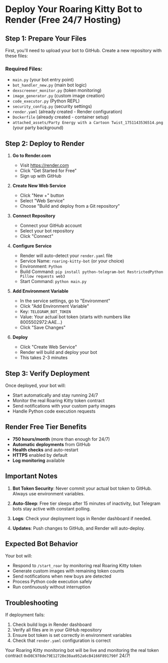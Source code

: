 # Deploy Your Roaring Kitty Bot to Render (Free 24/7 Hosting)

## Step 1: Prepare Your Files

First, you'll need to upload your bot to GitHub. Create a new repository with these files:

### Required Files:
- `main.py` (your bot entry point)
- `bot_handler_new.py` (main bot logic)
- `dexscreener_monitor.py` (token monitoring)
- `image_generator.py` (custom image creation)
- `code_executor.py` (Python REPL)
- `security_config.py` (security settings)
- `render.yaml` (already created - Render configuration)
- `Dockerfile` (already created - container setup)
- `attached_assets/Party Energy with a Cartoon Twist_1751143536514.png` (your party background)

## Step 2: Deploy to Render

1. **Go to Render.com**
   - Visit https://render.com
   - Click "Get Started for Free"
   - Sign up with GitHub

2. **Create New Web Service**
   - Click "New +" button
   - Select "Web Service"
   - Choose "Build and deploy from a Git repository"

3. **Connect Repository**
   - Connect your GitHub account
   - Select your bot repository
   - Click "Connect"

4. **Configure Service**
   - Render will auto-detect your `render.yaml` file
   - Service Name: `roaring-kitty-bot` (or your choice)
   - Environment: `Python`
   - Build Command: `pip install python-telegram-bot RestrictedPython Pillow requests web3`
   - Start Command: `python main.py`

5. **Add Environment Variable**
   - In the service settings, go to "Environment"
   - Click "Add Environment Variable"
   - Key: `TELEGRAM_BOT_TOKEN`
   - Value: Your actual bot token (starts with numbers like 8005502972:AAE...)
   - Click "Save Changes"

6. **Deploy**
   - Click "Create Web Service"
   - Render will build and deploy your bot
   - This takes 2-3 minutes

## Step 3: Verify Deployment

Once deployed, your bot will:
- Start automatically and stay running 24/7
- Monitor the real Roaring Kitty token contract
- Send notifications with your custom party images
- Handle Python code execution requests

## Render Free Tier Benefits

- **750 hours/month** (more than enough for 24/7)
- **Automatic deployments** from GitHub
- **Health checks** and auto-restart
- **HTTPS** enabled by default
- **Log monitoring** available

## Important Notes

1. **Bot Token Security**: Never commit your actual bot token to GitHub. Always use environment variables.

2. **Auto-Sleep**: Free tier sleeps after 15 minutes of inactivity, but Telegram bots stay active with constant polling.

3. **Logs**: Check your deployment logs in Render dashboard if needed.

4. **Updates**: Push changes to GitHub, and Render will auto-deploy.

## Expected Bot Behavior

Your bot will:
- Respond to `/start_roar` by monitoring real Roaring Kitty token
- Generate custom images with remaining token counts
- Send notifications when new buys are detected
- Process Python code execution safely
- Run continuously without interruption

## Troubleshooting

If deployment fails:
1. Check build logs in Render dashboard
2. Verify all files are in your GitHub repository
3. Ensure bot token is set correctly in environment variables
4. Check that `render.yaml` configuration is correct

Your Roaring Kitty monitoring bot will be live and monitoring the real token contract `0xD8C978de79E12728e38aa952a6cB4166F891790f` 24/7!